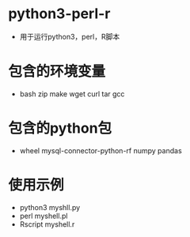 # python3-perl-r
* 用于运行python3，perl，R脚本

# 包含的环境变量
* bash zip make wget curl tar gcc 

# 包含的python包
* wheel mysql-connector-python-rf numpy pandas

# 使用示例
* python3 myshll.py
* perl myshell.pl
* Rscript myshell.r
